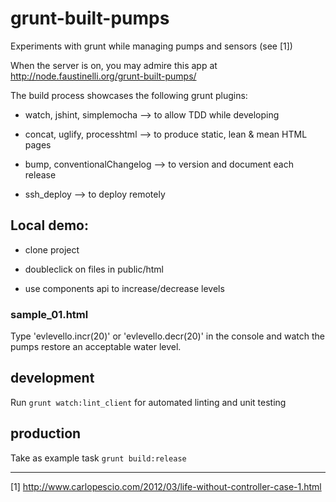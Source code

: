 # grunt-built-pumps
Experiments with grunt while managing pumps and sensors (see [1])

When the server is on, you may admire this app at http://node.faustinelli.org/grunt-built-pumps/

The build process showcases the following grunt plugins:

- watch, jshint, simplemocha --> to allow TDD while developing

- concat, uglify, processhtml --> to produce static, lean & mean HTML pages

- bump, conventionalChangelog --> to version and document each release

- ssh_deploy --> to deploy remotely


## Local demo:

- clone project

- doubleclick on files in public/html

- use components api to increase/decrease levels

### sample_01.html
Type 'evlevello.incr(20)' or 'evlevello.decr(20)' in the console and watch the pumps restore an acceptable water level.


## development
Run `grunt watch:lint_client` for automated linting and unit testing

## production
Take as example task `grunt build:release`

----------
[1] http://www.carlopescio.com/2012/03/life-without-controller-case-1.html
